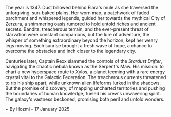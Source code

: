 
The year is 1347.  Dust billowed behind Elara's mule as she traversed the unforgiving, sun-baked plains.  Her worn map, a patchwork of faded parchment and whispered legends, guided her towards the mythical City of Zerzura, a shimmering oasis rumored to hold untold riches and ancient secrets.  Bandits, treacherous terrain, and the ever-present threat of starvation were constant companions, but the lure of adventure, the whisper of something extraordinary beyond the horizon, kept her weary legs moving. Each sunrise brought a fresh wave of hope, a chance to overcome the obstacles and inch closer to the legendary city.

Centuries later, Captain Rexx slammed the controls of the *Stardust Drifter*, navigating the chaotic nebula known as the Serpent's Maw. His mission: to chart a new hyperspace route to Xylos, a planet teeming with a rare energy crystal vital to the Galactic Federation.  The treacherous currents threatened to rip his ship apart, while unknown alien lifeforms lurked in the shadows.  But the promise of discovery, of mapping uncharted territories and pushing the boundaries of human knowledge, fueled his crew's unwavering spirit.  The galaxy's vastness beckoned, promising both peril and untold wonders.

~ By Hozmi - 17 January 2025
